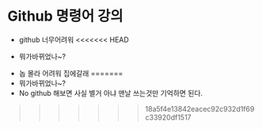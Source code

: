 # Github 명령어 강의
* github 너무어려워
<<<<<<< HEAD
- 뭐가바뀌었나~?
* 놉 몰라 어려워 집에갈래
=======
* 뭐가바뀌었나~?
* No github 해보면 사실 별거 아냐 맨날 쓰는것만 기억하면 된다.
>>>>>>> 18a5f4e13842eacec92c932d1f69c33920df1517
